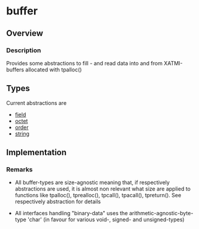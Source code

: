 # buffer

## Overview

### Description

Provides some abstractions to fill - and read data into and from XATMI-buffers allocated with tpalloc()

## Types

Current abstractions are 

- [field](documentation/field.md)
- [octet](documentation/octet.md)
- [order](documentation/order.md)
- [string](documentation/string.md)

## Implementation

### Remarks

- All buffer-types are size-agnostic meaning that, if respectively abstractions are used, it is almost non relevant what size are applied to functions like tpalloc(), tprealloc(), tpcall(), tpacall(), tpreturn(). See respectively abstraction for details

- All interfaces handling "binary-data" uses the arithmetic-agnostic-byte-type 'char' (in favour for various void-, signed- and unsigned-types)


